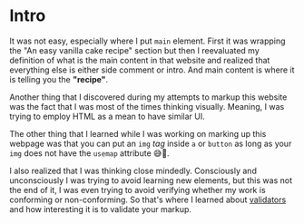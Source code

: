 # Intro

It was not easy, especially where I put `main` element. First it was wrapping the "An easy vanilla cake recipe" section but then I reevaluated my definition of what is the main content in that website and realized that everything else is either side comment or intro. And main content is where it is telling you the **"recipe"**.

Another thing that I discovered during my attempts to markup this website was the fact that I was most of the times thinking visually. Meaning, I was trying to employ HTML as a mean to have similar UI.

The other thing that I learned while I was working on marking up this webpage was that you can put an `img` _tag_ inside `a` or `button` as long as your `img` does not have the `usemap` attribute :sweat_smile::exploding_head:.

I also realized that I was thinking close mindedly. Consciously and unconsciously I was trying to avoid learning new elements, but this was not the end of it, I was even trying to avoid verifying whether my work is conforming or non-conforming. So that's where I learned about [validators](https://html.spec.whatwg.org/multipage/introduction.html#how-to-catch-mistakes-when-writing-html:-validators-and-conformance-checkers) and how interesting it is to validate your markup.
